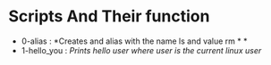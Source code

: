 # Scripts And Their function
- 0-alias : *Creates and alias with the name ls and value rm * * 
- 1-hello_you : *Prints hello user where user is the current linux user*  
